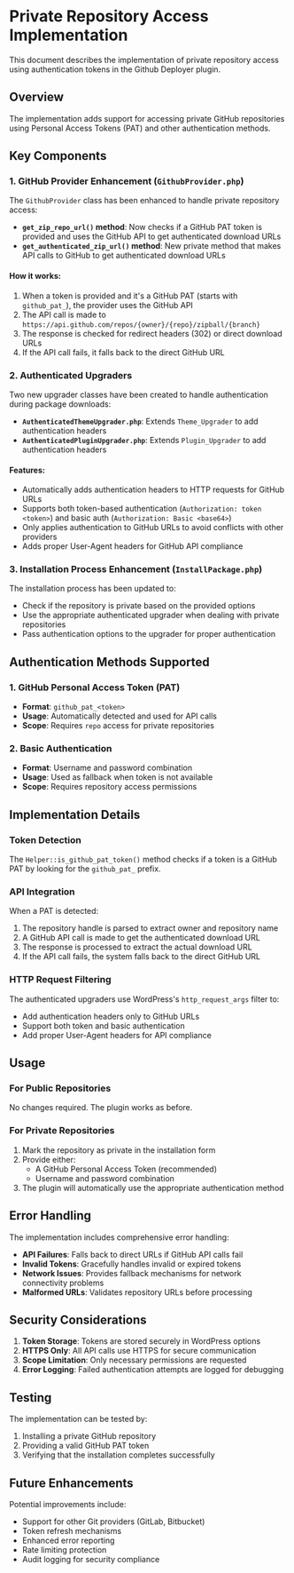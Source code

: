 # Private Repository Access Implementation

This document describes the implementation of private repository access using authentication tokens in the Github Deployer plugin.

## Overview

The implementation adds support for accessing private GitHub repositories using Personal Access Tokens (PAT) and other authentication methods.

## Key Components

### 1. GitHub Provider Enhancement (`GithubProvider.php`)

The `GithubProvider` class has been enhanced to handle private repository access:

- **`get_zip_repo_url()` method**: Now checks if a GitHub PAT token is provided and uses the GitHub API to get authenticated download URLs
- **`get_authenticated_zip_url()` method**: New private method that makes API calls to GitHub to get authenticated download URLs

#### How it works:

1. When a token is provided and it's a GitHub PAT (starts with `github_pat_`), the provider uses the GitHub API
2. The API call is made to `https://api.github.com/repos/{owner}/{repo}/zipball/{branch}`
3. The response is checked for redirect headers (302) or direct download URLs
4. If the API call fails, it falls back to the direct GitHub URL

### 2. Authenticated Upgraders

Two new upgrader classes have been created to handle authentication during package downloads:

- **`AuthenticatedThemeUpgrader.php`**: Extends `Theme_Upgrader` to add authentication headers
- **`AuthenticatedPluginUpgrader.php`**: Extends `Plugin_Upgrader` to add authentication headers

#### Features:

- Automatically adds authentication headers to HTTP requests for GitHub URLs
- Supports both token-based authentication (`Authorization: token <token>`) and basic auth (`Authorization: Basic <base64>`)
- Only applies authentication to GitHub URLs to avoid conflicts with other providers
- Adds proper User-Agent headers for GitHub API compliance

### 3. Installation Process Enhancement (`InstallPackage.php`)

The installation process has been updated to:

- Check if the repository is private based on the provided options
- Use the appropriate authenticated upgrader when dealing with private repositories
- Pass authentication options to the upgrader for proper authentication

## Authentication Methods Supported

### 1. GitHub Personal Access Token (PAT)
- **Format**: `github_pat_<token>`
- **Usage**: Automatically detected and used for API calls
- **Scope**: Requires `repo` access for private repositories

### 2. Basic Authentication
- **Format**: Username and password combination
- **Usage**: Used as fallback when token is not available
- **Scope**: Requires repository access permissions

## Implementation Details

### Token Detection
The `Helper::is_github_pat_token()` method checks if a token is a GitHub PAT by looking for the `github_pat_` prefix.

### API Integration
When a PAT is detected:
1. The repository handle is parsed to extract owner and repository name
2. A GitHub API call is made to get the authenticated download URL
3. The response is processed to extract the actual download URL
4. If the API call fails, the system falls back to the direct GitHub URL

### HTTP Request Filtering
The authenticated upgraders use WordPress's `http_request_args` filter to:
- Add authentication headers only to GitHub URLs
- Support both token and basic authentication
- Add proper User-Agent headers for API compliance

## Usage

### For Public Repositories
No changes required. The plugin works as before.

### For Private Repositories
1. Mark the repository as private in the installation form
2. Provide either:
   - A GitHub Personal Access Token (recommended)
   - Username and password combination
3. The plugin will automatically use the appropriate authentication method

## Error Handling

The implementation includes comprehensive error handling:

- **API Failures**: Falls back to direct URLs if GitHub API calls fail
- **Invalid Tokens**: Gracefully handles invalid or expired tokens
- **Network Issues**: Provides fallback mechanisms for network connectivity problems
- **Malformed URLs**: Validates repository URLs before processing

## Security Considerations

1. **Token Storage**: Tokens are stored securely in WordPress options
2. **HTTPS Only**: All API calls use HTTPS for secure communication
3. **Scope Limitation**: Only necessary permissions are requested
4. **Error Logging**: Failed authentication attempts are logged for debugging

## Testing

The implementation can be tested by:
1. Installing a private GitHub repository
2. Providing a valid GitHub PAT token
3. Verifying that the installation completes successfully

## Future Enhancements

Potential improvements include:
- Support for other Git providers (GitLab, Bitbucket)
- Token refresh mechanisms
- Enhanced error reporting
- Rate limiting protection
- Audit logging for security compliance 